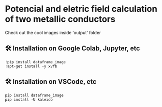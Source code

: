 # Potencial and eletric field calculation of two metallic conductors 

Check out the cool images inside 'output' folder

## 🛠️ Installation on Google Colab, Jupyter, etc

```
!pip install dataframe_image
!apt-get install -y xvfb 
```



## 🛠️ Installation on VSCode, etc

```
pip install dataframe_image
pip install -U kaleido
```

